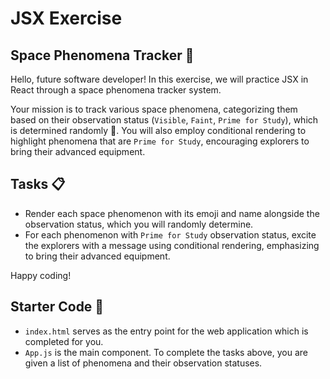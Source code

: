 # JSX Exercise

## Space Phenomena Tracker 🌠

Hello, future software developer! In this exercise, we will practice JSX in React through a space phenomena tracker system.

Your mission is to track various space phenomena, categorizing them based on their observation status (`Visible`, `Faint`, `Prime for Study`), which is determined randomly 🎲. You will also employ conditional rendering to highlight phenomena that are `Prime for Study`, encouraging explorers to bring their advanced equipment.

## Tasks 📋

- Render each space phenomenon with its emoji and name alongside the observation status, which you will randomly determine.
- For each phenomenon with `Prime for Study` observation status, excite the explorers with a message using conditional rendering, emphasizing to bring their advanced equipment.

Happy coding!

## Starter Code 🌱

- `index.html` serves as the entry point for the web application which is completed for you.
- `App.js` is the main component. To complete the tasks above, you are given a list of phenomena and their observation statuses.
